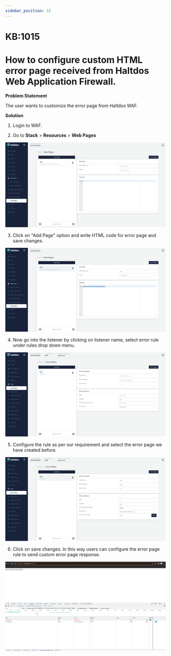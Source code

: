 ```yaml
---
sidebar_position: 15
---
```


# KB:1015

# How to configure custom HTML error page received from Haltdos Web Application Firewall.

**Problem Statement**

The user wants to customize the error page from Haltdos WAF.

**Solution**

1. Login to WAF.

2. Go to **Stack** > **Resources** > **Web Pages**

![kb-1015](/img/waf/kb/v2/page_kb_1015_1.png)

3. Click on "Add Page" option and write HTML code for error page and save changes.

![kb-1015](/img/waf/kb/v2/page1_kb_1015_2.png)

4. Now go into the listener by clicking on listener name, select error rule under rules drop down menu. 

![kb-1015](/img/waf/kb/v2/add_rule_kb_1015_3.png)

5. Configure the rule as per our requirement and select the error page we have created before.

![kb-1015](/img/waf/kb/v2/error_rules_kb_1015_4.png)

6. Click on save changes.
In this way users can configure the error page rule to send custom error page response. 

![kb-1015](/img/waf/kb/v2/custom_page_kb_1015_5.png)
